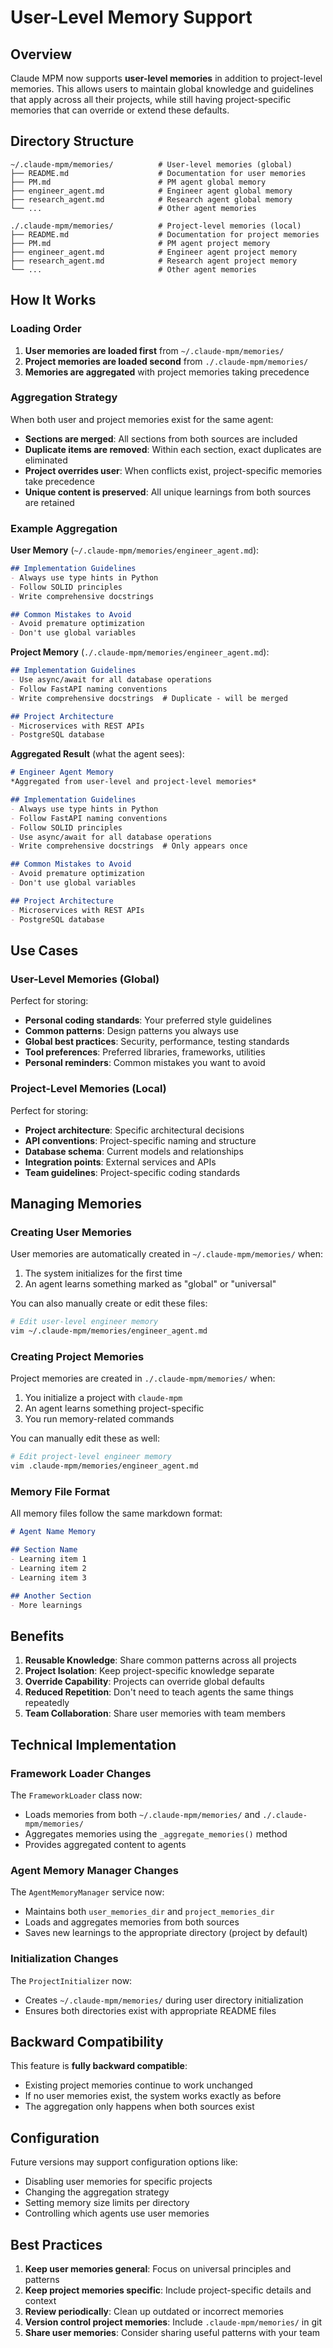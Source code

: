 # User-Level Memory Support

## Overview

Claude MPM now supports **user-level memories** in addition to project-level memories. This allows users to maintain global knowledge and guidelines that apply across all their projects, while still having project-specific memories that can override or extend these defaults.

## Directory Structure

```
~/.claude-mpm/memories/          # User-level memories (global)
├── README.md                    # Documentation for user memories
├── PM.md                        # PM agent global memory
├── engineer_agent.md            # Engineer agent global memory
├── research_agent.md            # Research agent global memory
└── ...                          # Other agent memories

./.claude-mpm/memories/          # Project-level memories (local)
├── README.md                    # Documentation for project memories
├── PM.md                        # PM agent project memory
├── engineer_agent.md            # Engineer agent project memory
├── research_agent.md            # Research agent project memory
└── ...                          # Other agent memories
```

## How It Works

### Loading Order

1. **User memories are loaded first** from `~/.claude-mpm/memories/`
2. **Project memories are loaded second** from `./.claude-mpm/memories/`
3. **Memories are aggregated** with project memories taking precedence

### Aggregation Strategy

When both user and project memories exist for the same agent:

- **Sections are merged**: All sections from both sources are included
- **Duplicate items are removed**: Within each section, exact duplicates are eliminated
- **Project overrides user**: When conflicts exist, project-specific memories take precedence
- **Unique content is preserved**: All unique learnings from both sources are retained

### Example Aggregation

**User Memory** (`~/.claude-mpm/memories/engineer_agent.md`):
```markdown
## Implementation Guidelines
- Always use type hints in Python
- Follow SOLID principles
- Write comprehensive docstrings

## Common Mistakes to Avoid
- Avoid premature optimization
- Don't use global variables
```

**Project Memory** (`./.claude-mpm/memories/engineer_agent.md`):
```markdown
## Implementation Guidelines
- Use async/await for all database operations
- Follow FastAPI naming conventions
- Write comprehensive docstrings  # Duplicate - will be merged

## Project Architecture
- Microservices with REST APIs
- PostgreSQL database
```

**Aggregated Result** (what the agent sees):
```markdown
# Engineer Agent Memory
*Aggregated from user-level and project-level memories*

## Implementation Guidelines
- Always use type hints in Python
- Follow FastAPI naming conventions
- Follow SOLID principles
- Use async/await for all database operations
- Write comprehensive docstrings  # Only appears once

## Common Mistakes to Avoid
- Avoid premature optimization
- Don't use global variables

## Project Architecture
- Microservices with REST APIs
- PostgreSQL database
```

## Use Cases

### User-Level Memories (Global)

Perfect for storing:
- **Personal coding standards**: Your preferred style guidelines
- **Common patterns**: Design patterns you always use
- **Global best practices**: Security, performance, testing standards
- **Tool preferences**: Preferred libraries, frameworks, utilities
- **Personal reminders**: Common mistakes you want to avoid

### Project-Level Memories (Local)

Perfect for storing:
- **Project architecture**: Specific architectural decisions
- **API conventions**: Project-specific naming and structure
- **Database schema**: Current models and relationships
- **Integration points**: External services and APIs
- **Team guidelines**: Project-specific coding standards

## Managing Memories

### Creating User Memories

User memories are automatically created in `~/.claude-mpm/memories/` when:
1. The system initializes for the first time
2. An agent learns something marked as "global" or "universal"

You can also manually create or edit these files:
```bash
# Edit user-level engineer memory
vim ~/.claude-mpm/memories/engineer_agent.md
```

### Creating Project Memories

Project memories are created in `./.claude-mpm/memories/` when:
1. You initialize a project with `claude-mpm`
2. An agent learns something project-specific
3. You run memory-related commands

You can manually edit these as well:
```bash
# Edit project-level engineer memory
vim .claude-mpm/memories/engineer_agent.md
```

### Memory File Format

All memory files follow the same markdown format:
```markdown
# Agent Name Memory

## Section Name
- Learning item 1
- Learning item 2
- Learning item 3

## Another Section
- More learnings
```

## Benefits

1. **Reusable Knowledge**: Share common patterns across all projects
2. **Project Isolation**: Keep project-specific knowledge separate
3. **Override Capability**: Projects can override global defaults
4. **Reduced Repetition**: Don't need to teach agents the same things repeatedly
5. **Team Collaboration**: Share user memories with team members

## Technical Implementation

### Framework Loader Changes

The `FrameworkLoader` class now:
- Loads memories from both `~/.claude-mpm/memories/` and `./.claude-mpm/memories/`
- Aggregates memories using the `_aggregate_memories()` method
- Provides aggregated content to agents

### Agent Memory Manager Changes

The `AgentMemoryManager` service now:
- Maintains both `user_memories_dir` and `project_memories_dir`
- Loads and aggregates memories from both sources
- Saves new learnings to the appropriate directory (project by default)

### Initialization Changes

The `ProjectInitializer` now:
- Creates `~/.claude-mpm/memories/` during user directory initialization
- Ensures both directories exist with appropriate README files

## Backward Compatibility

This feature is **fully backward compatible**:
- Existing project memories continue to work unchanged
- If no user memories exist, the system works exactly as before
- The aggregation only happens when both sources exist

## Configuration

Future versions may support configuration options like:
- Disabling user memories for specific projects
- Changing the aggregation strategy
- Setting memory size limits per directory
- Controlling which agents use user memories

## Best Practices

1. **Keep user memories general**: Focus on universal principles and patterns
2. **Keep project memories specific**: Include project-specific details and context
3. **Review periodically**: Clean up outdated or incorrect memories
4. **Version control project memories**: Include `.claude-mpm/memories/` in git
5. **Share user memories**: Consider sharing useful patterns with your team